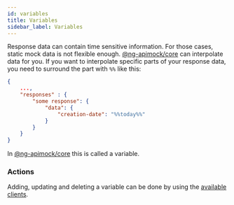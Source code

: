 ```yaml
---
id: variables
title: Variables
sidebar_label: Variables
---
```

Response data can contain time sensitive information. For those cases, static mock data is not flexible enough. 
[@ng-apimock/core](https://github.com/ng-apimock/core) can interpolate data for you. If you want to interpolate specific parts of your response data, you need to surround the part with `%%` like this:

```json
{
    ...,
    "responses" : {
        "some response": {
            "data": {
                "creation-date": "%%today%%"
            }
        }
    }
}
```
In [@ng-apimock/core](https://github.com/ng-apimock/core) this is called a variable. 


### Actions
Adding, updating and deleting a variable can be done by using the [available clients](plugins).

